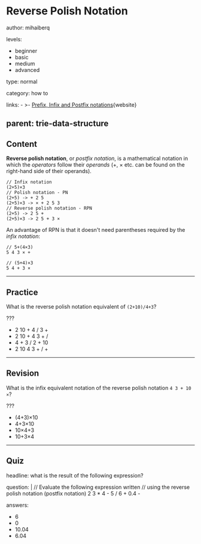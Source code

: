 # Reverse Polish Notation
author: mihaiberq

levels:

  - beginner
  - basic
  - medium
  - advanced

type: normal

category: how to

links:
    - >-
        [Prefix, Infix and Postfix notations](http://www.cs.man.ac.uk/~pjj/cs2121/fix.html){website}

parent: trie-data-structure
---
## Content

**Reverse polish notation**, or *postfix notation*, is a mathematical notation in which the *operators* follow their *operands* (+, × etc. can be found on the right-hand side of their operands).
```
// Infix notation
(2+5)×3
// Polish notation - PN
(2+5) -> + 2 5
(2+5)×3 -> × + 2 5 3
// Reverse polish notation - RPN
(2+5) -> 2 5 +
(2+5)×3 -> 2 5 + 3 ×
```
An advantage of RPN is that it doesn't need parentheses required by the *infix notation*:
```
// 5+(4×3)
5 4 3 × +

// (5+4)×3
5 4 + 3 ×
```

---
## Practice

What is the reverse polish notation equivalent of `(2+10)/4+3`?

???
* 2 10 + 4 / 3 +
* 2 10 + 4 3 + /
* 4 + 3 / 2 + 10
* 2 10 4 3 + / +

---
## Revision

What is the infix equivalent notation of the reverse polish notation `4 3 + 10 ×`?

???
* (4+3)×10
* 4+3×10
* 10×4+3
* 10+3×4

---
## Quiz

headline: what is the result of the following expression?

question: |
  // Evaluate the following expression written
  // using the reverse polish notation (postfix notation)
  2 3 * 4 - 5 / 6 + 0.4 -

answers:
  - 6
  - 0
  - 10.04
  - 6.04
